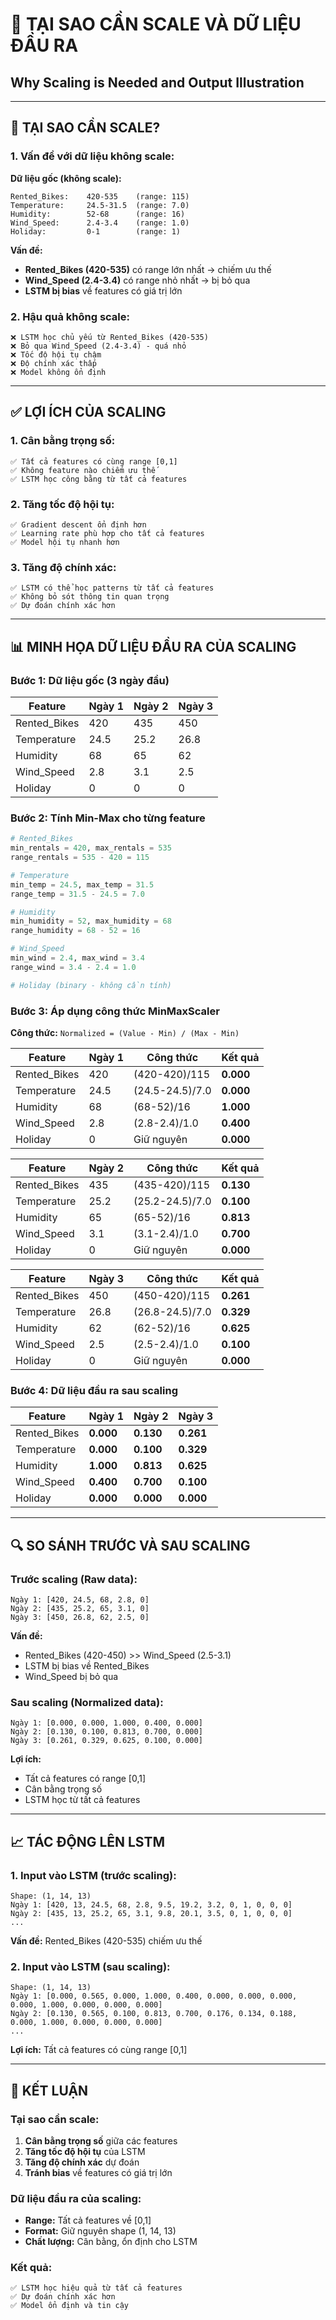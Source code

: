 # 🔄 TẠI SAO CẦN SCALE VÀ DỮ LIỆU ĐẦU RA
## Why Scaling is Needed and Output Illustration

---

## 🎯 TẠI SAO CẦN SCALE?

### **1. Vấn đề với dữ liệu không scale:**

**Dữ liệu gốc (không scale):**
```
Rented_Bikes:    420-535    (range: 115)
Temperature:     24.5-31.5  (range: 7.0)
Humidity:        52-68      (range: 16)
Wind_Speed:      2.4-3.4    (range: 1.0)
Holiday:         0-1        (range: 1)
```

**Vấn đề:**
- **Rented_Bikes (420-535)** có range lớn nhất → chiếm ưu thế
- **Wind_Speed (2.4-3.4)** có range nhỏ nhất → bị bỏ qua
- **LSTM bị bias** về features có giá trị lớn

### **2. Hậu quả không scale:**

```
❌ LSTM học chủ yếu từ Rented_Bikes (420-535)
❌ Bỏ qua Wind_Speed (2.4-3.4) - quá nhỏ
❌ Tốc độ hội tụ chậm
❌ Độ chính xác thấp
❌ Model không ổn định
```

---

## ✅ LỢI ÍCH CỦA SCALING

### **1. Cân bằng trọng số:**
```
✅ Tất cả features có cùng range [0,1]
✅ Không feature nào chiếm ưu thế
✅ LSTM học công bằng từ tất cả features
```

### **2. Tăng tốc độ hội tụ:**
```
✅ Gradient descent ổn định hơn
✅ Learning rate phù hợp cho tất cả features
✅ Model hội tụ nhanh hơn
```

### **3. Tăng độ chính xác:**
```
✅ LSTM có thể học patterns từ tất cả features
✅ Không bỏ sót thông tin quan trọng
✅ Dự đoán chính xác hơn
```

---

## 📊 MINH HỌA DỮ LIỆU ĐẦU RA CỦA SCALING

### **Bước 1: Dữ liệu gốc (3 ngày đầu)**

| Feature | Ngày 1 | Ngày 2 | Ngày 3 |
|---------|--------|--------|--------|
| Rented_Bikes | 420 | 435 | 450 |
| Temperature | 24.5 | 25.2 | 26.8 |
| Humidity | 68 | 65 | 62 |
| Wind_Speed | 2.8 | 3.1 | 2.5 |
| Holiday | 0 | 0 | 0 |

### **Bước 2: Tính Min-Max cho từng feature**

```python
# Rented_Bikes
min_rentals = 420, max_rentals = 535
range_rentals = 535 - 420 = 115

# Temperature  
min_temp = 24.5, max_temp = 31.5
range_temp = 31.5 - 24.5 = 7.0

# Humidity
min_humidity = 52, max_humidity = 68  
range_humidity = 68 - 52 = 16

# Wind_Speed
min_wind = 2.4, max_wind = 3.4
range_wind = 3.4 - 2.4 = 1.0

# Holiday (binary - không cần tính)
```

### **Bước 3: Áp dụng công thức MinMaxScaler**

**Công thức:** `Normalized = (Value - Min) / (Max - Min)`

| Feature | Ngày 1 | Công thức | Kết quả |
|---------|--------|-----------|---------|
| Rented_Bikes | 420 | (420-420)/115 | **0.000** |
| Temperature | 24.5 | (24.5-24.5)/7.0 | **0.000** |
| Humidity | 68 | (68-52)/16 | **1.000** |
| Wind_Speed | 2.8 | (2.8-2.4)/1.0 | **0.400** |
| Holiday | 0 | Giữ nguyên | **0.000** |

| Feature | Ngày 2 | Công thức | Kết quả |
|---------|--------|-----------|---------|
| Rented_Bikes | 435 | (435-420)/115 | **0.130** |
| Temperature | 25.2 | (25.2-24.5)/7.0 | **0.100** |
| Humidity | 65 | (65-52)/16 | **0.813** |
| Wind_Speed | 3.1 | (3.1-2.4)/1.0 | **0.700** |
| Holiday | 0 | Giữ nguyên | **0.000** |

| Feature | Ngày 3 | Công thức | Kết quả |
|---------|--------|-----------|---------|
| Rented_Bikes | 450 | (450-420)/115 | **0.261** |
| Temperature | 26.8 | (26.8-24.5)/7.0 | **0.329** |
| Humidity | 62 | (62-52)/16 | **0.625** |
| Wind_Speed | 2.5 | (2.5-2.4)/1.0 | **0.100** |
| Holiday | 0 | Giữ nguyên | **0.000** |

### **Bước 4: Dữ liệu đầu ra sau scaling**

| Feature | Ngày 1 | Ngày 2 | Ngày 3 |
|---------|--------|--------|--------|
| Rented_Bikes | **0.000** | **0.130** | **0.261** |
| Temperature | **0.000** | **0.100** | **0.329** |
| Humidity | **1.000** | **0.813** | **0.625** |
| Wind_Speed | **0.400** | **0.700** | **0.100** |
| Holiday | **0.000** | **0.000** | **0.000** |

---

## 🔍 SO SÁNH TRƯỚC VÀ SAU SCALING

### **Trước scaling (Raw data):**
```
Ngày 1: [420, 24.5, 68, 2.8, 0]
Ngày 2: [435, 25.2, 65, 3.1, 0]  
Ngày 3: [450, 26.8, 62, 2.5, 0]
```

**Vấn đề:**
- Rented_Bikes (420-450) >> Wind_Speed (2.5-3.1)
- LSTM bị bias về Rented_Bikes
- Wind_Speed bị bỏ qua

### **Sau scaling (Normalized data):**
```
Ngày 1: [0.000, 0.000, 1.000, 0.400, 0.000]
Ngày 2: [0.130, 0.100, 0.813, 0.700, 0.000]
Ngày 3: [0.261, 0.329, 0.625, 0.100, 0.000]
```

**Lợi ích:**
- Tất cả features có range [0,1]
- Cân bằng trọng số
- LSTM học từ tất cả features

---

## 📈 TÁC ĐỘNG LÊN LSTM

### **1. Input vào LSTM (trước scaling):**
```
Shape: (1, 14, 13)
Ngày 1: [420, 13, 24.5, 68, 2.8, 9.5, 19.2, 3.2, 0, 1, 0, 0, 0]
Ngày 2: [435, 13, 25.2, 65, 3.1, 9.8, 20.1, 3.5, 0, 1, 0, 0, 0]
...
```

**Vấn đề:** Rented_Bikes (420-535) chiếm ưu thế

### **2. Input vào LSTM (sau scaling):**
```
Shape: (1, 14, 13)  
Ngày 1: [0.000, 0.565, 0.000, 1.000, 0.400, 0.000, 0.000, 0.000, 0.000, 1.000, 0.000, 0.000, 0.000]
Ngày 2: [0.130, 0.565, 0.100, 0.813, 0.700, 0.176, 0.134, 0.188, 0.000, 1.000, 0.000, 0.000, 0.000]
...
```

**Lợi ích:** Tất cả features có cùng range [0,1]

---

## 🎯 KẾT LUẬN

### **Tại sao cần scale:**
1. **Cân bằng trọng số** giữa các features
2. **Tăng tốc độ hội tụ** của LSTM
3. **Tăng độ chính xác** dự đoán
4. **Tránh bias** về features có giá trị lớn

### **Dữ liệu đầu ra của scaling:**
- **Range:** Tất cả features về [0,1]
- **Format:** Giữ nguyên shape (1, 14, 13)
- **Chất lượng:** Cân bằng, ổn định cho LSTM

### **Kết quả:**
```
✅ LSTM học hiệu quả từ tất cả features
✅ Dự đoán chính xác hơn
✅ Model ổn định và tin cậy
```

